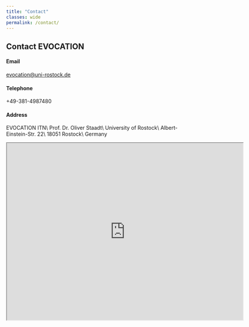 ```yaml
---
title: "Contact"
classes: wide
permalink: /contact/
---
```

## Contact EVOCATION

#### Email

[evocation@uni-rostock.de](mailto:evocation@uni-rostock.de)

#### Telephone

+49-381-4987480

#### Address

EVOCATION ITN\\
Prof. Dr. Oliver Staadt\\
University of Rostock\\
Albert-Einstein-Str. 22\\
18051 Rostock\\
Germany

<iframe src="https://www.google.com/maps/d/embed?mid=1eDymrCMnsld395lahVOgUkFJSTGkxxPx" width="640" height="480"></iframe>

